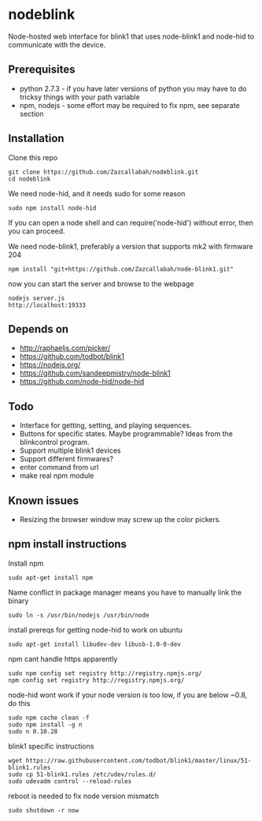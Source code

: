 # nodeblink

Node-hosted web interface for blink1 that uses node-blink1 and node-hid to communicate with the device.

## Prerequisites

* python 2.7.3 - if you have later versions of python you may have to do tricksy things with your path variable
* npm, nodejs - some effort may be required to fix npm, see separate section


## Installation

Clone this repo

    git clone https://github.com/Zazcallabah/nodeblink.git
    cd nodeblink

We need node-hid, and it needs sudo for some reason

    sudo npm install node-hid

If you can open a node shell and can require('node-hid') without error, then you can proceed.

We need node-blink1, preferably a version that supports mk2 with firmware 204

    npm install "git+https://github.com/Zazcallabah/node-blink1.git"

now you can start the server and browse to the webpage

    nodejs server.js
    http://localhost:19333


## Depends on

* http://raphaeljs.com/picker/
* https://github.com/todbot/blink1
* https://nodejs.org/
* https://github.com/sandeepmistry/node-blink1
* https://github.com/node-hid/node-hid

## Todo

* Interface for getting, setting, and playing sequences.
* Buttons for specific states. Maybe programmable? Ideas from the blinkcontrol program.
* Support multiple blink1 devices
* Support different firmwares?
* enter command from url
* make real npm module

## Known issues

* Resizing the browser window may screw up the color pickers.

## npm install instructions

Install npm

    sudo apt-get install npm

Name conflict in package manager means you have to manually link the binary

    sudo ln -s /usr/bin/nodejs /usr/bin/node

install prereqs for getting node-hid to work on ubuntu

    sudo apt-get install libudev-dev libusb-1.0-0-dev

npm cant handle https apparently

    sudo npm config set registry http://registry.npmjs.org/
    npm config set registry http://registry.npmjs.org/

node-hid wont work if your node version is too low, if you are below ~0.8, do this

    sudo npm cache clean -f
    sudo npm install -g n
    sudo n 0.10.28

blink1 specific instructions

    wget https://raw.githubusercontent.com/todbot/blink1/master/linux/51-blink1.rules
    sudo cp 51-blink1.rules /etc/udev/rules.d/
    sudo udevadm control --reload-rules

reboot is needed to fix node version mismatch

    sudo shutdown -r now
